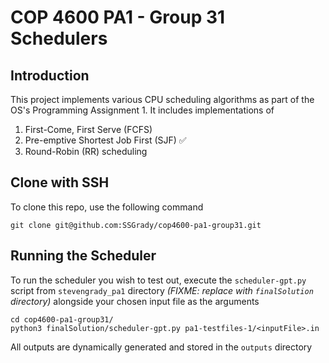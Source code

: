 # COP 4600 PA1 - Group 31 Schedulers

## Introduction
This project implements various CPU scheduling algorithms as part of the OS's Programming Assignment 1. It includes implementations of 
1. First-Come, First Serve (FCFS)
2. Pre-emptive Shortest Job First (SJF) ✅ 
3. Round-Robin (RR) scheduling

## Clone with SSH
To clone this repo, use the following command
```
git clone git@github.com:SSGrady/cop4600-pa1-group31.git
```

## Running the Scheduler
To run the scheduler you wish to test out, execute the `scheduler-gpt.py` script from `stevengrady_pa1` directory _(FIXME: replace with `finalSolution` directory)_ alongside your chosen input file as the arguments

```
cd cop4600-pa1-group31/
python3 finalSolution/scheduler-gpt.py pa1-testfiles-1/<inputFile>.in
```

All outputs are dynamically generated and stored in the `outputs` directory
